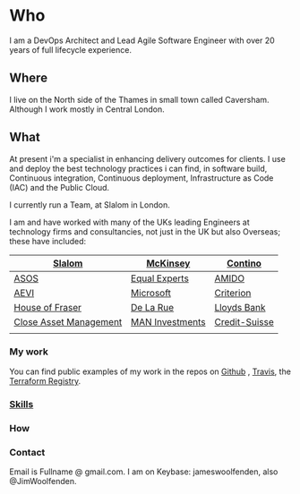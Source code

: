 Who
===

I am a DevOps Architect and Lead Agile Software Engineer with over 20 years of
full lifecycle experience.

Where
-----

I live on the North side of the Thames in small town called Caversham. Although
I work mostly in Central London.

What
----

At present i'm a specialist in enhancing delivery outcomes for clients. I use
and deploy the best technology practices i can find, in software build,
Continuous integration, Continuous deployment, Infrastructure as Code (IAC) and
the Public Cloud.

I currently run a Team, at Slalom in London.

I am and have worked with many of the UKs leading Engineers at technology firms
and consultancies, not just in the UK but also Overseas; these have included:

| [Slalom](https://slalom.com)                               | [McKinsey](https://www.mckinsey.com/uk)        | [Contino](https://www.contino.io/)                        |
|------------------------------------------------------------|------------------------------------------------|-----------------------------------------------------------|
| [ASOS](https://www.asos.com/)                              | [Equal Experts](https://www.equalexperts.com/) | [AMIDO](https://amido.com/)                               |
| [AEVI](https://www.aevi.com/)                              | [Microsoft](https://www.microsoft.com/en-gb)   | [Criterion](http://criteriongames.com/)                   |
| [House of Fraser](https://www.houseoffraser.co.uk/)        | [De La Rue](https://www.delarue.com/)          | [Lloyds Bank](https://www.lloydsbank.com/)                |
| [Close Asset Management](https://www.closebrothersam.com/) | [MAN Investments](https://www.man.com/)        | [Credit-Suisse](https://www.credit-suisse.com/us/en.html) |
|                                                            |                                                |                                                           |

### My work

You can find public examples of my work in the repos on
[Github](https://github.com/JamesWoolfenden/packer-by-example) ,
[Travis](https://travis-ci.com/JamesWoolfenden/terraform-aws-codebuild), the
[Terraform
Registry](https://registry.terraform.io/search?q=jameswoolfenden&verified=false).

### [Skills](./skills/skills.md)

### How 

### Contact

Email is Fullname @ gmail.com. I am on Keybase: jameswoolfenden, also
@JimWoolfenden.

